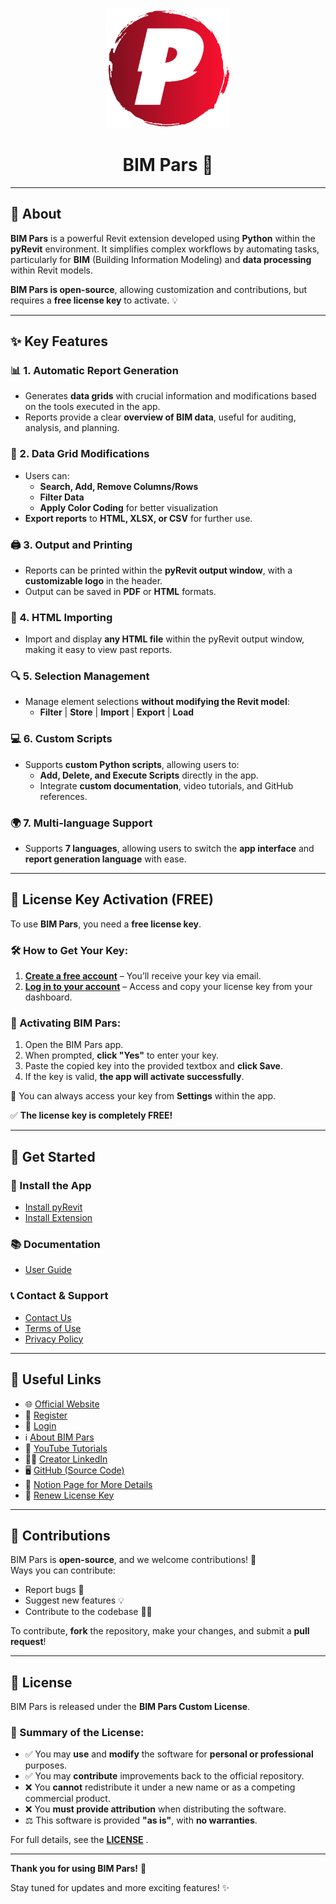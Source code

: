 <p align="center">
  <img src="https://github.com/bimpars/BIM-Pars/blob/main/logo.png" alt="BIM Pars Logo" width="200"/>
</p>

<h1 align="center">BIM Pars 🚀</h1>

---

## 📌 About  

**BIM Pars** is a powerful Revit extension developed using **Python** within the **pyRevit** environment. It simplifies complex workflows by automating tasks, particularly for **BIM** (Building Information Modeling) and **data processing** within Revit models.  

**BIM Pars is open-source**, allowing customization and contributions, but requires a **free license key** to activate. 💡  

---

## ✨ Key Features  

### 📊 1. Automatic Report Generation  
- Generates **data grids** with crucial information and modifications based on the tools executed in the app.  
- Reports provide a clear **overview of BIM data**, useful for auditing, analysis, and planning.  

### 🔄 2. Data Grid Modifications  
- Users can:  
  - **Search, Add, Remove Columns/Rows**  
  - **Filter Data**  
  - **Apply Color Coding** for better visualization  
- **Export reports** to **HTML, XLSX, or CSV** for further use.  

### 🖨️ 3. Output and Printing  
- Reports can be printed within the **pyRevit output window**, with a **customizable logo** in the header.  
- Output can be saved in **PDF** or **HTML** formats.  

### 📂 4. HTML Importing  
- Import and display **any HTML file** within the pyRevit output window, making it easy to view past reports.  

### 🔍 5. Selection Management  
- Manage element selections **without modifying the Revit model**:  
  - **Filter** | **Store** | **Import** | **Export** | **Load**  

### 💻 6. Custom Scripts  
- Supports **custom Python scripts**, allowing users to:  
  - **Add, Delete, and Execute Scripts** directly in the app.  
  - Integrate **custom documentation**, video tutorials, and GitHub references.  

### 🌍 7. Multi-language Support  
- Supports **7 languages**, allowing users to switch the **app interface** and **report generation language** with ease.  

---

## 🔑 License Key Activation (FREE)  

To use **BIM Pars**, you need a **free license key**.  

### 🛠️ How to Get Your Key:  
1. **[Create a free account](https://bimpars.com/Register)** – You’ll receive your key via email.  
2. **[Log in to your account](https://bimpars.com/Login)** – Access and copy your license key from your dashboard.  

### 🚀 Activating BIM Pars:  
1. Open the BIM Pars app.  
2. When prompted, **click "Yes"** to enter your key.  
3. Paste the copied key into the provided textbox and **click Save**.  
4. If the key is valid, **the app will activate successfully**.  

🔹 You can always access your key from **Settings** within the app.  

✅ **The license key is completely FREE!**  

---

## 🚀 Get Started  

### 🔹 Install the App  
- [Install pyRevit](https://pyrevitlabs.notion.site/Install-pyRevit-98ca4359920a42c3af5c12a7c99a196d)  
- [Install Extension](https://pyrevitlabs.notion.site/Install-Extensions-0753ab78c0ce46149f962acc50892491) 

### 📚 Documentation  
- [User Guide](https://bimpars.com/Documentation)  

### 📞 Contact & Support  
- [Contact Us](https://bimpars.com/Contact)  
- [Terms of Use](https://bimpars.com/Terms)  
- [Privacy Policy](https://bimpars.com/PrivacyPolicy)  

---

## 🔗 Useful Links  

- 🌐 [Official Website](https://bimpars.com)  
- 📝 [Register](https://bimpars.com/Register)  
- 🔑 [Login](https://bimpars.com/Login)  
- ℹ️ [About BIM Pars](https://bimpars.com/About)  
- 🎥 [YouTube Tutorials](https://www.youtube.com/@Bimpars)  
- 👨‍💼 [Creator LinkedIn](https://www.linkedin.com/in/sajjadmortazavi)  
- 🖥️ [GitHub (Source Code)](https://github.com/bimpars)  
- 📖 [Notion Page for More Details](https://bimpars.notion.site/1accffb0a9b6807480dee88d66f21c8a?v=1accffb0a9b68131b8fa000c1fcb579a)  
- 🔑 [Renew License Key](https://bimpars.com/Login)  

---

## 🤝 Contributions  

BIM Pars is **open-source**, and we welcome contributions! 🚀  
Ways you can contribute:  
- Report bugs 🐛  
- Suggest new features 💡  
- Contribute to the codebase 🧑‍💻  

To contribute, **fork** the repository, make your changes, and submit a **pull request**!  

---

## 📜 License  

BIM Pars is released under the **BIM Pars Custom License**.  

### 🔖 Summary of the License:  
- ✅ You may **use** and **modify** the software for **personal or professional** purposes.  
- ✅ You may **contribute** improvements back to the official repository.  
- ❌ You **cannot** redistribute it under a new name or as a competing commercial product.  
- ❌ You **must provide attribution** when distributing the software.  
- ⚖️ This software is provided **"as is"**, with **no warranties**.  

For full details, see the **[LICENSE](LICENSE)** .  

---

**Thank you for using BIM Pars!** 🙌  

Stay tuned for updates and more exciting features! ✨  
